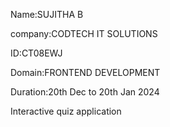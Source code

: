 Name:SUJITHA B

company:CODTECH IT SOLUTIONS

ID:CT08EWJ

Domain:FRONTEND DEVELOPMENT

Duration:20th Dec to 20th Jan 2024

Interactive quiz application
